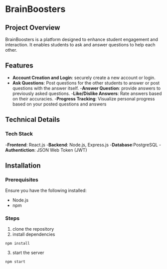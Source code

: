 # BrainBoosters

## Project Overview
BrainBoosters is a platform designed to enhance student engagement and interaction. It enables students to ask and answer questions to help each other.

## Features
- **Account Creation and Login**: securely create a new account or login.
- **Ask Questions**: Post questions for the other students to answer or post questions with the answer itself.
-**Answer Question**: provide answers to previously asked questions.
-**Like/Dislike Answers**: Rate answers based on their accuracies.
-**Progress Tracking**: Visualize personal progress based on your posted questions and answers

## Technical Details
### Tech Stack
-**Frontend**: React.js
-**Backend**: Node.js, Express.js
-**Database**:PostgreSQL
-**Authentiction**: JSON Web Token (JWT)


## Installation

### Prerequisites
Ensure you have the following installed:
- Node.js
- npm

### Steps
1. clone the repository
2. install dependencies

```npm install```

3. start the server

```npm start```

